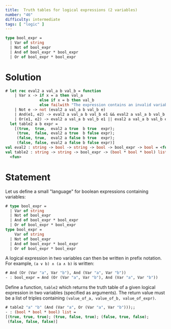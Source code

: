 ```yaml
---
title:  Truth tables for logical expressions (2 variables)
number: "46"
difficulty: intermediate
tags: [ "logic" ]
---
```


```ocaml
type bool_expr =
  | Var of string
  | Not of bool_expr
  | And of bool_expr * bool_expr
  | Or of bool_expr * bool_expr
```

# Solution

```ocaml
# let rec eval2 a val_a b val_b = function
    | Var x -> if x = a then val_a
               else if x = b then val_b
               else failwith "The expression contains an invalid variable"
    | Not e -> not (eval2 a val_a b val_b e)
    | And(e1, e2) -> eval2 a val_a b val_b e1 && eval2 a val_a b val_b e2
    | Or(e1, e2) -> eval2 a val_a b val_b e1 || eval2 a val_a b val_b e2
  let table2 a b expr =
    [(true,  true,  eval2 a true  b true  expr);
     (true,  false, eval2 a true  b false expr);
     (false, true,  eval2 a false b true  expr);
     (false, false, eval2 a false b false expr)]
val eval2 : string -> bool -> string -> bool -> bool_expr -> bool = <fun>
val table2 : string -> string -> bool_expr -> (bool * bool * bool) list =
  <fun>
```

# Statement

Let us define a small "language" for boolean expressions containing
variables:

```ocaml
# type bool_expr =
  | Var of string
  | Not of bool_expr
  | And of bool_expr * bool_expr
  | Or of bool_expr * bool_expr
type bool_expr =
    Var of string
  | Not of bool_expr
  | And of bool_expr * bool_expr
  | Or of bool_expr * bool_expr
```

A logical expression in two variables can then be written in prefix
notation.  For example, `(a ∨ b) ∧ (a ∧ b)` is written:

```ocaml
# And (Or (Var "a", Var "b"), And (Var "a", Var "b"))
- : bool_expr = And (Or (Var "a", Var "b"), And (Var "a", Var "b"))
```

Define a function, `table2` which returns the truth table of a given
logical expression in two variables (specified as arguments). The return
value must be a list of triples containing
`(value_of_a, value_of_b, value_of_expr)`.

```ocaml
# table2 "a" "b" (And (Var "a", Or (Var "a", Var "b")));;
- : (bool * bool * bool) list =
[(true, true, true); (true, false, true); (false, true, false);
 (false, false, false)]
```
